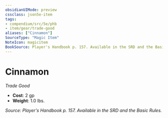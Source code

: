 ```yaml
---
obsidianUIMode: preview
cssclass: json5e-item
tags:
- compendium/src/5e/phb
- item/gear/trade-good
aliases: ["Cinnamon"]
SourceType: "Magic Item"
NoteIcon: magicitem
BookSource: Player's Handbook p. 157. Available in the SRD and the Basic Rules.
---
```

# Cinnamon
*Trade Good*  

- **Cost**: 2 gp
- **Weight**: 1.0 lbs.

*Source: Player's Handbook p. 157. Available in the SRD and the Basic Rules.*